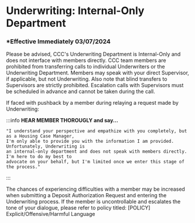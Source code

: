 # Underwriting: Internal-Only Department

### \*Effective Immediately 03/07/2024

Please be advised, CCC's Underwriting Department is Internal-Only and does not interface with members directly. CCC
team members are prohibited from transferring calls to individual Underwriters or the Underwriting Department.
Members may speak with your direct Supervisor, if applicable, but not Underwriting. Also note that blind transfers to
Supervisors are strictly prohibited. Escalation calls with Supervisors must be scheduled in advance and cannot be taken
during the call.

If faced with pushback by a member during relaying a request made by Underwriting:

:::info **HEAR MEMBER THOROUGLY and say...**

```
"I understand your perspective and empathize with you completely, but as a Housing Case Manager,
I'm only able to provide you with the information I am provided. Unfortunately, Underwriting is
an internal-only department and does not speak with members directly. I'm here to do my best to
advocate on your behalf, but I'm limited once we enter this stage of the process."

```

:::

The chances of experiencing difficulties with a member may be increased when submitting a Deposit Authorization Request
and entering the Underwriting process. If the member is uncontrollable and escalates the tone of your dialogue, please
refer to policy titled: [POLICY] Explicit/Offensive/Harmful Language

